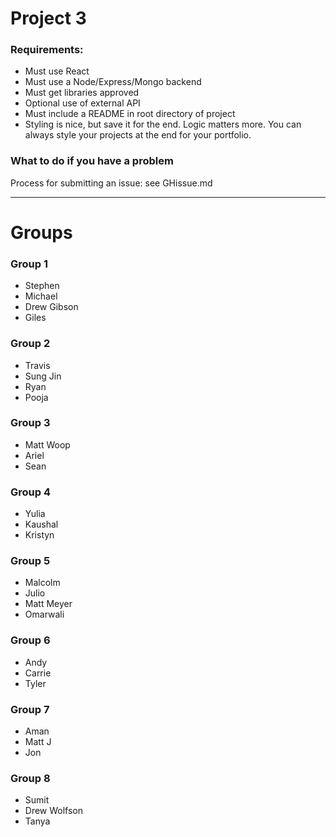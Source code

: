 # Project 3

### Requirements:
- Must use React
- Must use a Node/Express/Mongo backend
- Must get libraries approved
- Optional use of external API
- Must include a README in root directory of project
- Styling is nice, but save it for the end. Logic matters more. You can always style your projects at the end for your portfolio.

### What to do if you have a problem
Process for submitting an issue: see GHissue.md












































---
# Groups

### Group 1
- Stephen
- Michael
- Drew Gibson
- Giles

### Group 2
- Travis
- Sung Jin
- Ryan
- Pooja

### Group 3
- Matt Woop
- Ariel
- Sean

### Group 4
- Yulia
- Kaushal
- Kristyn

### Group 5
- Malcolm
- Julio
- Matt Meyer
- Omarwali

### Group 6
- Andy
- Carrie
- Tyler

### Group 7
- Aman
- Matt J
- Jon

### Group 8
- Sumit
- Drew Wolfson
- Tanya

